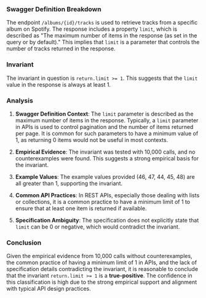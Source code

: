 ### Swagger Definition Breakdown

The endpoint `/albums/{id}/tracks` is used to retrieve tracks from a specific album on Spotify. The response includes a property `limit`, which is described as "The maximum number of items in the response (as set in the query or by default)." This implies that `limit` is a parameter that controls the number of tracks returned in the response.

### Invariant

The invariant in question is `return.limit >= 1`. This suggests that the `limit` value in the response is always at least 1.

### Analysis

1. **Swagger Definition Context**: The `limit` parameter is described as the maximum number of items in the response. Typically, a `limit` parameter in APIs is used to control pagination and the number of items returned per page. It is common for such parameters to have a minimum value of 1, as returning 0 items would not be useful in most contexts.

2. **Empirical Evidence**: The invariant was tested with 10,000 calls, and no counterexamples were found. This suggests a strong empirical basis for the invariant.

3. **Example Values**: The example values provided (46, 47, 44, 45, 48) are all greater than 1, supporting the invariant.

4. **Common API Practices**: In REST APIs, especially those dealing with lists or collections, it is a common practice to have a minimum limit of 1 to ensure that at least one item is returned if available.

5. **Specification Ambiguity**: The specification does not explicitly state that `limit` can be 0 or negative, which would contradict the invariant.

### Conclusion

Given the empirical evidence from 10,000 calls without counterexamples, the common practice of having a minimum limit of 1 in APIs, and the lack of specification details contradicting the invariant, it is reasonable to conclude that the invariant `return.limit >= 1` is a **true-positive**. The confidence in this classification is high due to the strong empirical support and alignment with typical API design practices.
